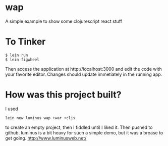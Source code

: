 # wap

A simple example to show some clojurescript react stuff

# To Tinker

    $ lein run
    $ lein figwheel

Then access the application at http://localhost:3000  and edit the code with your favorite editor.    Changes should update immetiately in the running app.


# How was this project built?

I used

    lein new luminus wap +war +cljs

to create an empty project, then I fiddled until I liked it.  Then
pushed to github.   luminus is a bit heavy for such a simple demo, but it was a brease to get going.    http://www.luminusweb.net/
    


